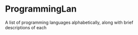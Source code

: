 # ProgrammingLan
A list of programming languages alphabetically, along with brief descriptions of each
